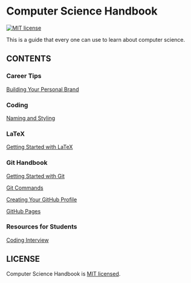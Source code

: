 # Computer Science Handbook
[![MIT license](https://img.shields.io/badge/license-MIT-blue.svg)](https://github.com/hoduchieu01/Computer-Science-Handbook/blob/master/LICENSEhttps://github.com/facebook/hermes/blob/master/LICENSE)

This is a guide that every one can use to learn about computer science.

## CONTENTS
###


### Career Tips
[Building Your Personal Brand](./CareerTips/BuildingYourPersonalBrand.md)

### Coding
[Naming and Styling](./Coding/NamingAndStyling.md)

### LaTeX
[Getting Started with LaTeX](./LaTeX/GettingStartedwithLaTeX.md)

### Git Handbook
[Getting Started with Git](./GitHandbook/GettingStartedwithGit.md)

[Git Commands](./GitHandbook/GitCommands.md)

[Creating Your GitHub Profile](./GitHandbook/CreatingYourGitHubProfile.md)

[GitHub Pages](./GitHandbook/GitHubPages.md)

### Resources for Students

[Coding Interview](./ResourcesForStudents/CodingInterview.md)

## LICENSE

Computer Science Handbook is [MIT licensed](./LICENSE).
